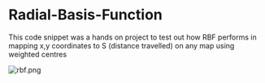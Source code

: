 # Radial-Basis-Function
This code snippet was a hands on project to test out how RBF performs in mapping x,y coordinates to S (distance travelled) on any map using weighted centres

![rbf.png]()
